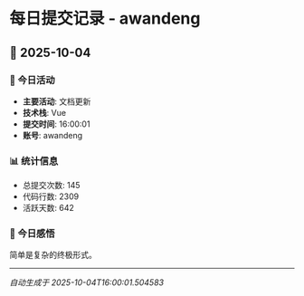 # 每日提交记录 - awandeng

## 📅 2025-10-04

### 🎯 今日活动
- **主要活动**: 文档更新
- **技术栈**: Vue
- **提交时间**: 16:00:01
- **账号**: awandeng

### 📊 统计信息
- 总提交次数: 145
- 代码行数: 2309
- 活跃天数: 642

### 💭 今日感悟
简单是复杂的终极形式。

---
*自动生成于 2025-10-04T16:00:01.504583*
